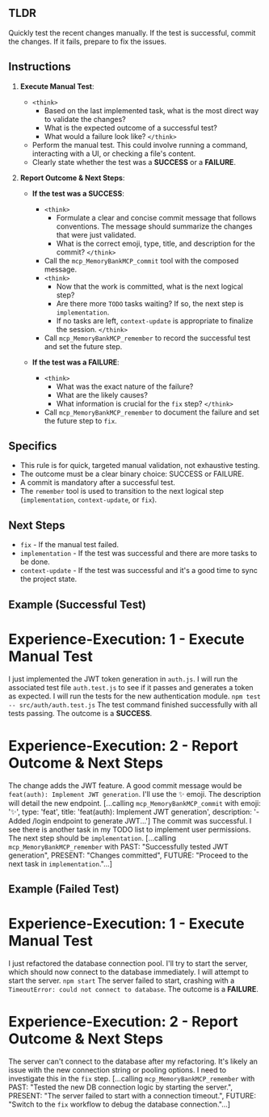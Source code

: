## TLDR
Quickly test the recent changes manually. If the test is successful, commit the changes. If it fails, prepare to fix the issues.

## Instructions

1.  **Execute Manual Test**:
    - `<think>`
        - Based on the last implemented task, what is the most direct way to validate the changes?
        - What is the expected outcome of a successful test?
        - What would a failure look like?
    `</think>`
    - Perform the manual test. This could involve running a command, interacting with a UI, or checking a file's content.
    - Clearly state whether the test was a **SUCCESS** or a **FAILURE**.

2.  **Report Outcome & Next Steps**:

    - **If the test was a SUCCESS**:
        - `<think>`
            - Formulate a clear and concise commit message that follows conventions. The message should summarize the changes that were just validated.
            - What is the correct emoji, type, title, and description for the commit?
        `</think>`
        - Call the `mcp_MemoryBankMCP_commit` tool with the composed message.
        - `<think>`
            - Now that the work is committed, what is the next logical step?
            - Are there more `TODO` tasks waiting? If so, the next step is `implementation`.
            - If no tasks are left, `context-update` is appropriate to finalize the session.
        `</think>`
        - Call `mcp_MemoryBankMCP_remember` to record the successful test and set the future step.

    - **If the test was a FAILURE**:
        - `<think>`
            - What was the exact nature of the failure?
            - What are the likely causes?
            - What information is crucial for the `fix` step?
        `</think>`
        - Call `mcp_MemoryBankMCP_remember` to document the failure and set the future step to `fix`.

## Specifics
- This rule is for quick, targeted manual validation, not exhaustive testing.
- The outcome must be a clear binary choice: SUCCESS or FAILURE.
- A commit is mandatory after a successful test.
- The `remember` tool is used to transition to the next logical step (`implementation`, `context-update`, or `fix`).

## Next Steps
- `fix` - If the manual test failed.
- `implementation` - If the test was successful and there are more tasks to be done.
- `context-update` - If the test was successful and it's a good time to sync the project state.

## Example (Successful Test)

# Experience-Execution: 1 - Execute Manual Test
<think> I just implemented the JWT token generation in `auth.js`. I will run the associated test file `auth.test.js` to see if it passes and generates a token as expected. </think>
I will run the tests for the new authentication module.
`npm test -- src/auth/auth.test.js`
The test command finished successfully with all tests passing. The outcome is a **SUCCESS**.

# Experience-Execution: 2 - Report Outcome & Next Steps
<think> The change adds the JWT feature. A good commit message would be `feat(auth): Implement JWT generation`. I'll use the ✨ emoji. The description will detail the new endpoint. </think>
[...calling `mcp_MemoryBankMCP_commit` with emoji: '✨', type: 'feat', title: 'feat(auth): Implement JWT generation', description: '- Added /login endpoint to generate JWT...']
<think> The commit was successful. I see there is another task in my TODO list to implement user permissions. The next step should be `implementation`. </think>
[...calling `mcp_MemoryBankMCP_remember` with PAST: "Successfully tested JWT generation", PRESENT: "Changes committed", FUTURE: "Proceed to the next task in `implementation`."...]

## Example (Failed Test)

# Experience-Execution: 1 - Execute Manual Test
<think> I just refactored the database connection pool. I'll try to start the server, which should now connect to the database immediately. </think>
I will attempt to start the server.
`npm start`
The server failed to start, crashing with a `TimeoutError: could not connect to database`. The outcome is a **FAILURE**.

# Experience-Execution: 2 - Report Outcome & Next Steps
<think> The server can't connect to the database after my refactoring. It's likely an issue with the new connection string or pooling options. I need to investigate this in the `fix` step. </think>
[...calling `mcp_MemoryBankMCP_remember` with PAST: "Tested the new DB connection logic by starting the server.", PRESENT: "The server failed to start with a connection timeout.", FUTURE: "Switch to the `fix` workflow to debug the database connection."...]
